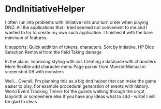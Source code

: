 # DndInitiativeHelper

I often run into problems with initiative rolls and turn order when playing DND. All the applications that I tried seemed not convenient to me and I wanted to try to create my own such application. I finished it with the bare minimum of features. 

It supports:
Quick addition of tokens, characters. 
Sort by initiative.
HP Dice Selection
Removal from the field
Taking damage

In the plans:
Improving styling with css
Creating a database with characters
More flexible add character menu
Page parser from MonsterManual or screenshot
DB with monsters

Well... Overall, I'm planning this as a big dnd helper that can make the game easier to play. For example procedural generation of events with history. World Event Tracking Timers for the guards walking through the crypt, labyrinth or somewhere else If you have any ideas what to add - write! I will be glad to ideas
